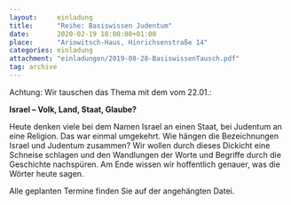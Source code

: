 ```yaml
---
layout:     einladung
title:      "Reihe: Basiswissen Judentum"
date:       2020-02-19 18:00:00+01:00
place:      "Ariowitsch-Haus, Hinrichsenstraße 14"
categories: einladung
attachment: "einladungen/2019-08-28-BasiswissenTausch.pdf"
tag: archive
---
```


<span class="highlight"> Achtung: Wir tauschen das Thema mit dem vom 22.01.: </span>

**Israel – Volk, Land, Staat, Glaube?**

Heute denken viele bei dem Namen Israel an einen Staat, bei Judentum an eine Religion. Das war einmal umgekehrt. Wie hängen die Bezeichnungen Israel und Judentum zusammen?
Wir wollen durch dieses Dickicht eine Schneise schlagen und den Wandlungen der Worte und Begriffe durch die Geschichte nachspüren. Am Ende wissen wir hoffentlich genauer, was die Wörter heute sagen.

Alle geplanten Termine finden Sie auf der angehängten Datei.

